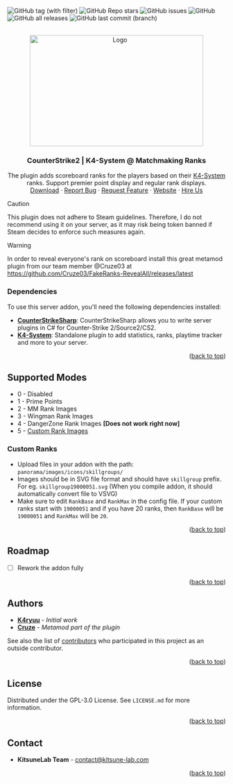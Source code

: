 <a name="readme-top"></a>

![GitHub tag (with filter)](https://img.shields.io/github/v/tag/KitsuneLab-Development/K4-System-MMRanks?style=for-the-badge&label=Version)
![GitHub Repo stars](https://img.shields.io/github/stars/KitsuneLab-Development/K4-System-MMRanks?style=for-the-badge)
![GitHub issues](https://img.shields.io/github/issues/KitsuneLab-Development/K4-System-MMRanks?style=for-the-badge)
![GitHub](https://img.shields.io/github/license/KitsuneLab-Development/K4-System-MMRanks?style=for-the-badge)
![GitHub all releases](https://img.shields.io/github/downloads/KitsuneLab-Development/K4-System-MMRanks/total?style=for-the-badge)
![GitHub last commit (branch)](https://img.shields.io/github/last-commit/KitsuneLab-Development/K4-System-MMRanks/dev?style=for-the-badge)

<!-- PROJECT LOGO -->
<br />
<div align="center">
  <a href="https://github.com/KitsuneLab-Development/K4-System-MMRanks">
    <img src="https://i.imgur.com/sej1ZzD.png" alt="Logo" width="400" height="256">
  </a>
  <h3 align="center">CounterStrike2 | K4-System @ Matchmaking Ranks</h3>
  <p align="center">
    The plugin adds scoreboard ranks for the players based on their <a href="https://github.com/KitsuneLab-Development/K4-System">K4-System</a> ranks. Support premier point display and regular rank displays.
    <br />
    <a href="https://github.com/KitsuneLab-Development/K4-System-MMRanks/releases">Download</a>
    ·
    <a href="https://github.com/KitsuneLab-Development/K4-System-MMRanks/issues/new?assignees=KitsuneLab-Development&labels=bug&template=bug_report.md&title=%5BBUG%5D">Report Bug</a>
    ·
    <a href="https://github.com/KitsuneLab-Development/K4-System-MMRanks/issues/new?assignees=KitsuneLab-Development&labels=enhancement&template=feature_request.md&title=%5BREQ%5D">Request Feature</a>
     ·
    <a href="https://kitsune-lab.com">Website</a>
     ·
    <a href="https://nests.kitsune-lab.com/tickets/create?department_id=2">Hire Us</a>
  </p>
</div>

> [!CAUTION]
> This plugin does not adhere to Steam guidelines. Therefore, I do not recommend using it on your server, as it may risk being token banned if Steam decides to enforce such measures again.

> [!WARNING]
> In order to reveal everyone's rank on scoreboard install this great metamod plugin from our team member @Cruze03 at https://github.com/Cruze03/FakeRanks-RevealAll/releases/latest

### Dependencies

To use this server addon, you'll need the following dependencies installed:

- [**CounterStrikeSharp**](https://github.com/roflmuffin/CounterStrikeSharp/releases): CounterStrikeSharp allows you to write server plugins in C# for Counter-Strike 2/Source2/CS2.
- [**K4-System**](https://github.com/KitsuneLab-Development/K4-System): Standalone plugin to add statistics, ranks, playtime tracker and more to your server.

<p align="right">(<a href="#readme-top">back to top</a>)</p>

## Supported Modes

- 0 - Disabled
- 1 - Prime Points
- 2 - MM Rank Images
- 3 - Wingman Rank Images
- 4 - DangerZone Rank Images **[Does not work right now]**
- 5 - [Custom Rank Images](https://github.com/KitsuneLab-Development/K4-System-MMRanks?tab=readme-ov-file#custom-ranks)

### Custom Ranks
- Upload files in your addon with the path: `panorama/images/icons/skillgroups/`
- Images should be in SVG file format and should have `skillgroup` prefix. For eg. `skillgroup19000051.svg` (When you compile addon, it should automatically convert file to VSVG)
- Make sure to edit `RankBase` and `RankMax` in the config file. If your custom ranks start with `19000051` and if you have 20 ranks, then `RankBase` will be `19000051` and `RankMax` will be `20`.

<p align="right">(<a href="#readme-top">back to top</a>)</p>

<!-- ROADMAP -->
## Roadmap

- [ ] Rework the addon fully

<p align="right">(<a href="#readme-top">back to top</a>)</p>

<!-- AUTHORS -->
## Authors

- [**K4ryuu**](https://github.com/K4ryuu) - *Initial work*
- [**Cruze**](https://github.com/Cruze03) - *Metamod part of the plugin*

See also the list of [contributors](https://github.com/KitsuneLab-Development/K4-System-MMRanks/graphs/contributors) who participated in this project as an outside contributor.

<p align="right">(<a href="#readme-top">back to top</a>)</p>

<!-- LICENSE -->
## License

Distributed under the GPL-3.0 License. See `LICENSE.md` for more information.

<p align="right">(<a href="#readme-top">back to top</a>)</p>

<!-- CONTACT -->
## Contact

- **KitsuneLab Team** - [contact@kitsune-lab.com](mailto:contact@kitsune-lab.com)

<p align="right">(<a href="#readme-top">back to top</a>)</p>
